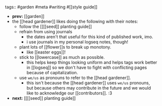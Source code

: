 tags:: #garden #meta #writing #[[style guide]]

- **prev:** [[garden]]
- the [[head gardener]] likes doing the following with their notes:
	- follow the [[[[seed]] planting guide]]
	- refrain from using journals
		- the dates aren't that useful for this kind of published work, imo.
		- i use journals in my personal logseq notes, though!
	- plant lots of [[flower]]s to break up monotony.
		- like [[easter eggs]]!
	- stick to [[lowercase]] as much as possible.
		- this helps keep things looking uniform and helps tags work better in [[logseq]] so we don't have to fight with conflicting pages because of capitalization.
	- use `we/us` as pronouns to refer to the [[head gardener]].
		- this isn't because the [[head gardener]] uses `we/us` pronouns, but because others may contribute in the future and we would like to acknowledge our [[contributors]]. :3
- **next:** [[[[seed]] planting guide]]